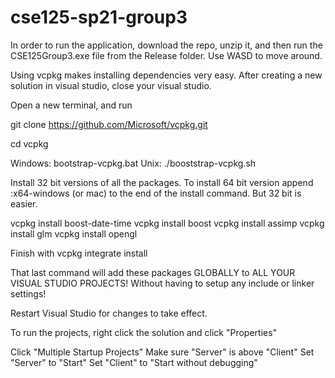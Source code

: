 # cse125-sp21-group3

In order to run the application, download the repo, unzip it, and then run the CSE125Group3.exe file from the Release folder. Use WASD to move around.

Using vcpkg makes installing dependencies very easy. After creating a new solution in visual studio, close your visual studio.

Open a new terminal, and run

git clone https://github.com/Microsoft/vcpkg.git

cd vcpkg

Windows: bootstrap-vcpkg.bat
Unix: ./booststrap-vcpkg.sh

Install 32 bit versions of all the packages. To install 64 bit version append :x64-windows (or mac) to the end of the install command. But 32 bit is easier.

vcpkg install boost-date-time
vcpkg install boost
vcpkg install assimp
vcpkg install glm
vcpkg install opengl

Finish with
vcpkg integrate install

That last command will add these packages GLOBALLY to ALL YOUR VISUAL STUDIO PROJECTS! Without having to setup any include or linker settings!

Restart Visual Studio for changes to take effect. 



To run the projects, right click the solution and click "Properties"

Click "Multiple Startup Projects"
Make sure "Server" is above "Client"
Set "Server" to "Start"
Set "Client" to "Start without debugging"

